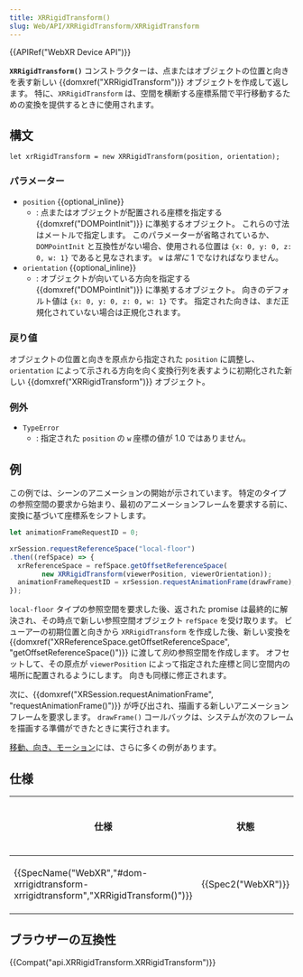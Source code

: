 ```yaml
---
title: XRRigidTransform()
slug: Web/API/XRRigidTransform/XRRigidTransform
---
```

{{APIRef("WebXR Device API")}}

**`XRRigidTransform()`** コンストラクターは、点またはオブジェクトの位置と向きを表す新しい {{domxref("XRRigidTransform")}} オブジェクトを作成して返します。 特に、`XRRigidTransform` は、空間を横断する座標系間で平行移動するための変換を提供するときに使用されます。

## 構文

```
let xrRigidTransform = new XRRigidTransform(position, orientation);
```

### パラメーター

- `position` {{optional_inline}}
  - : 点またはオブジェクトが配置される座標を指定する {{domxref("DOMPointInit")}} に準拠するオブジェクト。 これらの寸法はメートルで指定します。 このパラメーターが省略されているか、`DOMPointInit` と互換性がない場合、使用される位置は `{x: 0, y: 0, z: 0, w: 1}` であると見なされます。 `w` は*常に* 1 でなければなりません。
- `orientation` {{optional_inline}}
  - : オブジェクトが向いている方向を指定する {{domxref("DOMPointInit")}} に準拠するオブジェクト。 向きのデフォルト値は `{x: 0, y: 0, z: 0, w: 1}` です。 指定された向きは、まだ正規化されていない場合は正規化されます。

### 戻り値

オブジェクトの位置と向きを原点から指定された `position` に調整し、`orientation` によって示される方向を向く変換行列を表すように初期化された新しい {{domxref("XRRigidTransform")}} オブジェクト。

### 例外

- `TypeError`
  - : 指定された `position` の `w` 座標の値が 1.0 ではありません。

## 例

この例では、シーンのアニメーションの開始が示されています。 特定のタイプの参照空間の要求から始まり、最初のアニメーションフレームを要求する前に、変換に基づいて座標系をシフトします。

```js
let animationFrameRequestID = 0;

xrSession.requestReferenceSpace("local-floor")
.then((refSpace) => {
  xrReferenceSpace = refSpace.getOffsetReferenceSpace(
        new XRRigidTransform(viewerPosition, viewerOrientation));
  animationFrameRequestID = xrSession.requestAnimationFrame(drawFrame);
});
```

`local-floor` タイプの参照空間を要求した後、返された promise は最終的に解決され、その時点で新しい参照空間オブジェクト `refSpace` を受け取ります。 ビューアーの初期位置と向きから `XRRigidTransform` を作成した後、新しい変換を {{domxref("XRReferenceSpace.getOffsetReferenceSpace", "getOffsetReferenceSpace()")}} に渡して*別*の参照空間を作成します。 オフセットして、その原点が `viewerPosition` によって指定された座標と同じ空間内の場所に配置されるようにします。 向きも同様に修正されます。

次に、{{domxref("XRSession.requestAnimationFrame", "requestAnimationFrame()")}} が呼び出され、描画する新しいアニメーションフレームを要求します。 `drawFrame()` コールバックは、システムが次のフレームを描画する準備ができたときに実行されます。

[移動、向き、モーション](/ja/docs/Web/API/WebXR_Device_API/Movement_and_motion)には、さらに多くの例があります。

## 仕様

| 仕様                                                                                                             | 状態                     | コメント |
| ---------------------------------------------------------------------------------------------------------------- | ------------------------ | -------- |
| {{SpecName("WebXR","#dom-xrrigidtransform-xrrigidtransform","XRRigidTransform()")}} | {{Spec2("WebXR")}} | 初期定義 |

## ブラウザーの互換性

{{Compat("api.XRRigidTransform.XRRigidTransform")}}
